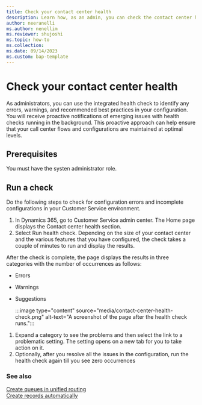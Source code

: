 ```yaml
---
title: Check your contact center health
description: Learn how, as an admin, you can check the contact center health to diagnose configuration errors and address them by using the health check results.
author: neeranelli
ms.author: nenellim
ms.reviewer: shujoshi
ms.topic: how-to
ms.collection:
ms.date: 09/14/2023
ms.custom: bap-template
---
```


# Check your contact center health

As administrators, you can use the integrated health check to identify any errors, warnings, and recommended best practices in your configuration. You will receive proactive notifications of emerging issues with health checks running in the background. This proactive approach can help ensure that your call center flows and configurations are maintained at optimal levels. 

## Prerequisites

You must have the systen administrator role.


## Run a check

Do the following steps to check for configuration errors and incomplete configurations in your Customer Service environment.

1. In Dynamics 365, go to Customer Service admin center. The Home page displays the Contact center health section.
1. Select Run health check. Depending on the size of your contact center and the various features that you have configured, the check takes a couple of minutes to run and display the results.

After the check is complete, the page displays the results in three categories with the number of occurrences as follows:

- Errors
- Warnings
- Suggestions

   :::image type="content" source="media/contact-center-health-check.png" alt-text="A screenshot of  the page after the health check runs.":::

1. Expand a category to see the problems and then select the link to a problematic setting. The setting opens on a new tab for you to take action on it.
1. Optionally, after you resolve all the issues in the configuration, run the health check again till you see zero occurrences 

### See also

[Create queues in unified routing](queues-omnichannel.md)  
[Create records automatically](automatically-create-update-records.md)  


